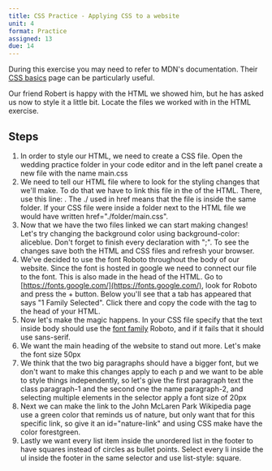 ```yaml
---
title: CSS Practice - Applying CSS to a website
unit: 4
format: Practice
assigned: 13
due: 14
---
```

During this exercise you may need to refer to MDN's documentation. Their [CSS basics](https://developer.mozilla.org/en-US/docs/Learn/Getting_started_with_the_web/CSS_basics) page can be particularly useful.

Our friend Robert is happy with the HTML we showed him, but he has asked us now to style it a little bit. Locate the files we worked with in the HTML exercise.

## Steps

1. In order to style our HTML, we need to create a CSS file. Open the wedding practice folder in your code editor and in the left panel create a new file with the name main.css
2. We need to tell our HTML file where to look for the styling changes that we'll make. To do that we have to link this file in the <head>of the HTML. There, use this line: <link rel="stylesheet" href="./main.css">. The ./  used in href means that the file is inside the same folder. If your CSS file were inside a folder next to the HTML file we would have written href="./folder/main.css".
3. Now that we have the two files linked we can start making changes! Let's try changing the background color using background-color: aliceblue. Don't forget to finish every declaration with ";".
To see the changes save both the HTML and CSS files and refresh your browser.
4. We've decided to use the font Roboto throughout the body of our website. Since the font is hosted in google we need to connect our file to the font. This is also made in the head of the HTML. Go to [https://fonts.google.com/](https://fonts.google.com/), look for Roboto and press the + button. Below you'll see that a tab has appeared that says "1 Family Selected". Click there and copy the code with the tag <link> to the head of your HTML.
5. Now let's make the magic happens. In your CSS file specify that the text inside body should use the [font family](https://developer.mozilla.org/en-US/docs/Web/CSS/font-family) Roboto, and if it fails that it should use sans-serif.
6. We want the main heading of the website to stand out more. Let's make the font size 50px
7. We think that the two big paragraphs should have a bigger font, but we don't want to make this changes apply to each p and we want to be able to style things independently, so let's give the first paragraph text the class paragraph-1 and the second one the name paragraph-2, and selecting multiple elements in the selector apply a font size of 20px
8. Next we can make the link to the John McLaren Park Wikipedia page use a green color that reminds us of nature, but only want that for this specific link, so give it an id="nature-link" and using CSS make have the color forestgreen.
9. Lastly we want every list item inside the unordered list in the footer to have squares instead of circles as bullet points. Select every li inside the ul inside the footer in the same selector and use list-style: square.
